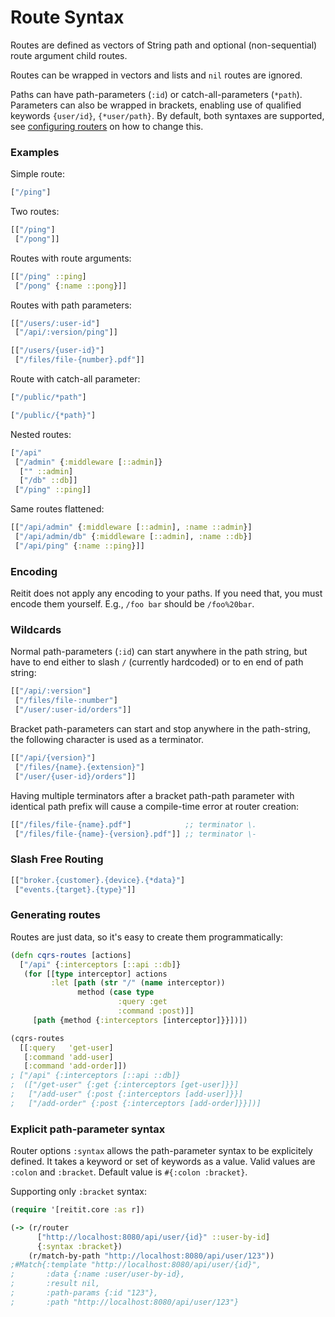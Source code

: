 # Route Syntax

Routes are defined as vectors of String path and optional (non-sequential) route argument child routes.

Routes can be wrapped in vectors and lists and `nil` routes are ignored.

Paths can have path-parameters (`:id`) or catch-all-parameters (`*path`). Parameters can also be wrapped in brackets, enabling use of qualified keywords `{user/id}`, `{*user/path}`. By default, both syntaxes are supported, see [configuring routers](../advanced/configuring_routers.md) on how to change this.

### Examples

Simple route:

```clj
["/ping"]
```

Two routes:

```clj
[["/ping"]
 ["/pong"]]
```

Routes with route arguments:

```clj
[["/ping" ::ping]
 ["/pong" {:name ::pong}]]
```

Routes with path parameters:

```clj
[["/users/:user-id"]
 ["/api/:version/ping"]]
```

```clj
[["/users/{user-id}"]
 ["/files/file-{number}.pdf"]]
```

Route with catch-all parameter:

```clj
["/public/*path"]
```

```clj
["/public/{*path}"]
```

Nested routes:

```clj
["/api"
 ["/admin" {:middleware [::admin]}
  ["" ::admin]
  ["/db" ::db]]
 ["/ping" ::ping]]
```

Same routes flattened:

```clj
[["/api/admin" {:middleware [::admin], :name ::admin}]
 ["/api/admin/db" {:middleware [::admin], :name ::db}]
 ["/api/ping" {:name ::ping}]]
```

### Encoding

Reitit does not apply any encoding to your paths. If you need that, you must encode them yourself. E.g., `/foo bar` should be `/foo%20bar`.

### Wildcards

Normal path-parameters (`:id`) can start anywhere in the path string, but have to end either to slash `/` (currently hardcoded) or to en end of path string:

```clj
[["/api/:version"]
 ["/files/file-:number"]
 ["/user/:user-id/orders"]]
```

Bracket path-parameters can start and stop anywhere in the path-string, the following character is used as a terminator.

```clj
[["/api/{version}"]
 ["/files/{name}.{extension}"]
 ["/user/{user-id}/orders"]]
```

Having multiple terminators after a bracket path-path parameter with identical path prefix will cause a compile-time error at router creation:

```clj
[["/files/file-{name}.pdf"]            ;; terminator \.
 ["/files/file-{name}-{version}.pdf"]] ;; terminator \-
```

### Slash Free Routing

```clj
[["broker.{customer}.{device}.{*data}"]
 ["events.{target}.{type}"]]
```

### Generating routes

Routes are just data, so it's easy to create them programmatically:

```clj
(defn cqrs-routes [actions]
  ["/api" {:interceptors [::api ::db]}
   (for [[type interceptor] actions
         :let [path (str "/" (name interceptor))
               method (case type
                        :query :get
                        :command :post)]]
     [path {method {:interceptors [interceptor]}}])])
```

```clj
(cqrs-routes
  [[:query   'get-user]
   [:command 'add-user]
   [:command 'add-order]])
; ["/api" {:interceptors [::api ::db]}
;  (["/get-user" {:get {:interceptors [get-user]}}]
;   ["/add-user" {:post {:interceptors [add-user]}}]
;   ["/add-order" {:post {:interceptors [add-order]}}])]
```

### Explicit path-parameter syntax

Router options `:syntax` allows the path-parameter syntax to be explicitely defined. It takes a keyword or set of keywords as a value. Valid values are `:colon` and `:bracket`. Default value is `#{:colon :bracket}`.

Supporting only `:bracket` syntax:

```clj
(require '[reitit.core :as r])

(-> (r/router
      ["http://localhost:8080/api/user/{id}" ::user-by-id]
      {:syntax :bracket})
    (r/match-by-path "http://localhost:8080/api/user/123"))
;#Match{:template "http://localhost:8080/api/user/{id}",
;       :data {:name :user/user-by-id},
;       :result nil,
;       :path-params {:id "123"},
;       :path "http://localhost:8080/api/user/123"}
```

